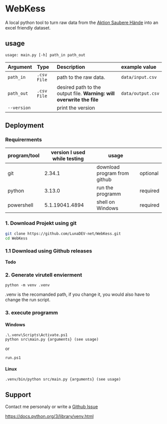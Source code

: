 
# WebKess

A local python tool to turn raw data from the [Aktion Saubere Hände](https://www.aktion-sauberehaende.de/ueber-uns-ash) into an excel friendly dataset.
## usage

```shell
usage: main.py [-h] path_in path_out
```

| Argument    | Type        | Description                                                           | example value   |
| :---------- | :---------- | :-------------------------------------------------------------------- | :-------------- |
| `path_in`   | `.csv File` | path to the raw data.                                                 |`data/input.csv` |
| `path_out`  | `.csv File` | desired path to the output file. **Warning: will overwrite the file** |`data/output.csv`|
| `--version` |             | print the version                                                     |                 |

## Deployment
### Requirerments
| program/tool  | version I used while testing | usage                        |          |
| ------------- | ------------------------ | ---------------------------- | -------- |
| git           | 2.34.1        | download program from github | optional |
| python        | 3.13.0         | run the programm             | required |
| powershell    | 5.1.19041.4894  | shell on Windows             | required |

### 1. Download Projekt using git
```bash
git clone https://github.com/LunaDEV-net/WebKess.git
cd WebKess
```
### 1.1 Download using Github releases

**Todo**

### 2. Generate virutell envierment
```shell
python -m venv .venv
```
.venv is the recomanded path, if you change it, you would also have to change the run script.

### 3. execute programm
#### **Windows**

```shell
.\.venv\Scripts\Activate.ps1
python src\main.py {arguments} (see usage)
```
or 
```
run.ps1
```
#### **Linux**
```
.venv/bin/python src/main.py {arguments} (see usage)
```
## Support

Contact me personaly or write a [Github Issue](https://github.com/LunaDEV-net/WebKess/issues)




https://docs.python.org/3/library/venv.html
